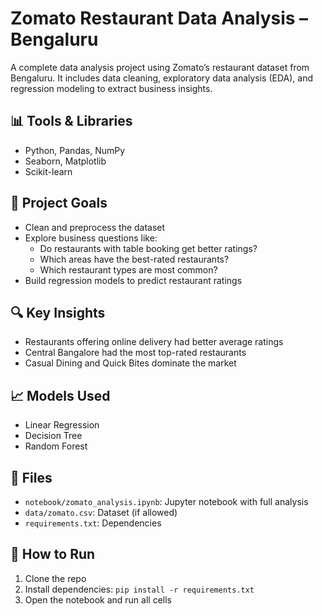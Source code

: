 # Zomato Restaurant Data Analysis – Bengaluru

A complete data analysis project using Zomato’s restaurant dataset from Bengaluru. It includes data cleaning, exploratory data analysis (EDA), and regression modeling to extract business insights.

## 📊 Tools & Libraries
- Python, Pandas, NumPy
- Seaborn, Matplotlib
- Scikit-learn

## 📌 Project Goals
- Clean and preprocess the dataset
- Explore business questions like:
  - Do restaurants with table booking get better ratings?
  - Which areas have the best-rated restaurants?
  - Which restaurant types are most common?
- Build regression models to predict restaurant ratings

## 🔍 Key Insights
- Restaurants offering online delivery had better average ratings
- Central Bangalore had the most top-rated restaurants
- Casual Dining and Quick Bites dominate the market

## 📈 Models Used
- Linear Regression
- Decision Tree
- Random Forest

## 📁 Files
- `notebook/zomato_analysis.ipynb`: Jupyter notebook with full analysis
- `data/zomato.csv`: Dataset (if allowed)
- `requirements.txt`: Dependencies

## 🚀 How to Run
1. Clone the repo
2. Install dependencies: `pip install -r requirements.txt`
3. Open the notebook and run all cells
